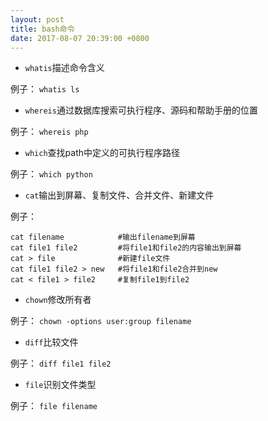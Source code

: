 ```yaml
---
layout: post
title: bash命令
date: 2017-08-07 20:39:00 +0800
---
```


- `whatis`描述命令含义

例子：
`whatis ls`

- `whereis`通过数据库搜索可执行程序、源码和帮助手册的位置

例子：
`whereis php`

- `which`查找path中定义的可执行程序路径

例子：
`which python`

- `cat`输出到屏幕、复制文件、合并文件、新建文件

例子：
```shell
cat filename            #输出filename到屏幕
cat file1 file2         #将file1和file2的内容输出到屏幕
cat > file              #新建file文件
cat file1 file2 > new   #将file1和file2合并到new
cat < file1 > file2     #复制file1到file2
```

- `chown`修改所有者

例子：
`chown -options user:group filename`

- `diff`比较文件

例子：
`diff file1 file2`

- `file`识别文件类型

例子：
`file filename`
